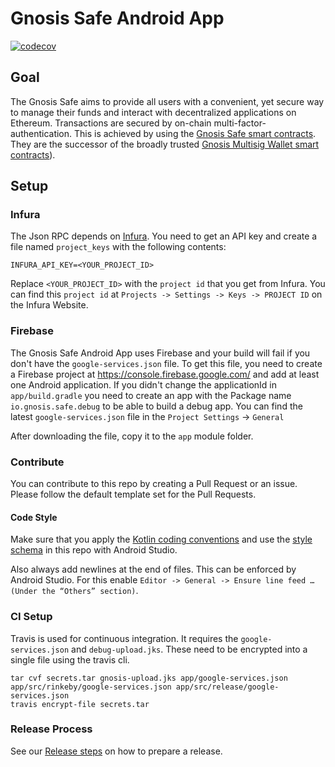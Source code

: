 # Gnosis Safe Android App 
[![codecov](https://codecov.io/gh/gnosis/safe-android/branch/master/graph/badge.svg)](https://codecov.io/gh/gnosis/safe-android)

## Goal
The Gnosis Safe aims to provide all users with a convenient, yet secure way to manage their funds and interact with decentralized applications on Ethereum. 
Transactions are secured by on-chain multi-factor-authentication. This is achieved by using the [Gnosis Safe smart contracts](https://github.com/gnosis/safe-contracts). They are the successor of the broadly trusted [Gnosis Multisig Wallet smart contracts](https://github.com/gnosis/MultiSigWallet)).

## Setup

### Infura
The Json RPC depends on [Infura](https://infura.io/). You need to get an API key and create a file named `project_keys` with the following contents:
```
INFURA_API_KEY=<YOUR_PROJECT_ID>
```

Replace `<YOUR_PROJECT_ID>` with the `project id` that you get from Infura. You can find this `project id` at `Projects -> Settings -> Keys -> PROJECT ID` on the Infura Website.

### Firebase
The Gnosis Safe Android App uses Firebase and your build will fail if you don't have the `google-services.json` file.
To get this file, you need to create a Firebase project at <https://console.firebase.google.com/> and add at least one Android application.
If you didn't change the applicationId in `app/build.gradle` you need to create an app with the Package name `io.gnosis.safe.debug` to be able to build a debug app. You can find the latest `google-services.json` file in the `Project Settings` -> `General`

After downloading the file, copy it to the `app` module folder.

### Contribute
You can contribute to this repo by creating a Pull Request or an issue. Please follow the default template set for the Pull Requests.

#### Code Style
Make sure that you apply the [Kotlin coding conventions](https://kotlinlang.org/docs/reference/coding-conventions.html) and use the [style schema](heimdall-style.xml) in this repo with Android Studio.

Also always add newlines at the end of files. This can be enforced by Android Studio. For this enable `Editor -> General -> Ensure line feed … (Under the “Others” section)`.

### CI Setup

Travis is used for continuous integration. It requires the `google-services.json` and `debug-upload.jks`. These need to be encrypted into a single file using the travis cli.

```
tar cvf secrets.tar gnosis-upload.jks app/google-services.json app/src/rinkeby/google-services.json app/src/release/google-services.json
travis encrypt-file secrets.tar
```

### Release Process

See our [Release steps](docs/RELEASE.md) on how to prepare a release.
